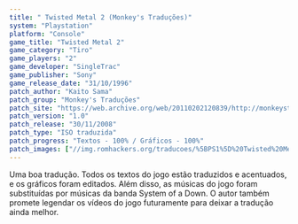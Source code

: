 ```yaml
---
title: " Twisted Metal 2 (Monkey's Traduções)"
system: "Playstation"
platform: "Console"
game_title: "Twisted Metal 2"
game_category: "Tiro"
game_players: "2"
game_developer: "SingleTrac"
game_publisher: "Sony"
game_release_date: "31/10/1996"
patch_author: "Kaito Sama"
patch_group: "Monkey's Traduções"
patch_site: "https://web.archive.org/web/20110202120839/http://monkeystraducoes.com/"
patch_version: "1.0"
patch_release: "30/11/2008"
patch_type: "ISO traduzida"
patch_progress: "Textos - 100% / Gráficos - 100%"
patch_images: ["//img.romhackers.org/traducoes/%5BPS1%5D%20Twisted%20Metal%202%20-%20Monkey's%20Tradu%C3%A7%C3%B5es%20-%201.jpg","//img.romhackers.org/traducoes/%5BPS1%5D%20Twisted%20Metal%202%20-%20Monkey's%20Tradu%C3%A7%C3%B5es%20-%202.jpg","//img.romhackers.org/traducoes/%5BPS1%5D%20Twisted%20Metal%202%20-%20Monkey's%20Tradu%C3%A7%C3%B5es%20-%203.jpg"]
---
```

Uma boa tradução. Todos os textos do jogo estão traduzidos e acentuados, e os gráficos foram editados. Além disso, as músicas do jogo foram substituídas por músicas da banda System of a Down. O autor também promete legendar os vídeos do jogo futuramente para deixar a tradução ainda melhor.